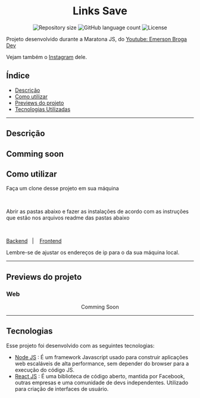 <h1 align="center">
  <!--<img alt="Links Save" src="https://ik.imagekit.io/8qmbx6p1dq/Ecoleta/eco_-0zReOAPJ.png" width="250px" />-->
  Links Save
</h1>

<p align="center">
 <img alt="Repository size" src="https://img.shields.io/github/repo-size/luizeduul/LinksSave">
 <img alt="GitHub language count" src="https://img.shields.io/github/languages/count/luizeduul/LinksSave">
 <img alt="License" src="https://img.shields.io/badge/license-MIT-brightgreen">
</p>
<p>Projeto desenvolvido durante a Maratona JS, do <a href="https://www.youtube.com/channel/UC29n3f6JhwqtD-kCJi_BwoA">Youtube: Emerson Broga Dev</a></p>
<p>Vejam também o <a href="https://www.instagram.com/emersonbrogadev/">Instagram</a> dele.</p>

## Índice
- [Descrição](#descrição)
- [Como utilizar](#como-utilizar)
- [Previews do projeto](#previews-do-projeto)
- [Tecnologias Utilizadas](#tecnologias)

---

## Descrição
Comming soon
---

## Como utilizar 
<p>Faça um clone desse projeto em sua máquina</p><br>
<p>Abrir as pastas abaixo e fazer as instalações de acordo com as instruções que estão nos arquivos readme das pastas abaixo</p><br>
<p>
  <a href="https://github.com/luizeduul/LinksSave/tree/master/backend" target="_blank" rel="noopener noreferrer">Backend</a>&nbsp;&nbsp;&nbsp;|&nbsp;&nbsp;&nbsp;
  <a href="https://github.com/luizeduul/LinksSave/tree/master/frontend" target="_blank" rel="noopener noreferrer">Frontend</a>&nbsp;&nbsp;&nbsp;
</p>

<p>Lembre-se de ajustar os endereços de ip para o da sua máquina local.</p>

---

## Previews do projeto
<h3>Web</h3>
<p align="center">
  Comming Soon
</p>

---

## Tecnologias
 Esse projeto foi desenvolvido com as seguintes tecnologias:
  - [Node JS](https://nodejs.org/en/) : É um framework Javascript usado para construir aplicações web escaláveis de alta performance, sem depender do browser para a execução do código JS.
  - [React JS](https://reactjs.org) : É uma biblioteca de código aberto, mantida por Facebook, outras empresas e uma comunidade de devs independentes. Utilizado para criação de interfaces de usuário.
